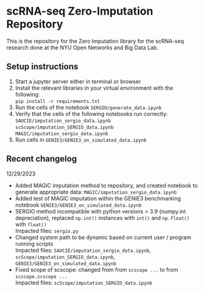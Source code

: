 # scRNA-seq Zero-Imputation Repository

This is the repository for the Zero Imputation library for the scRNA-seq research done at the NYU Open Networks and Big Data Lab.

## Setup instructions
1. Start a jupyter server either in terminal or browser
2. Install the relevant libraries in your virtual environment with the following: <br>`pip install -r requirements.txt`
3. Run the cells of the notebook `SERGIO/generate_data.ipynb`
4. Verify that the cells of the following notebooks run correctly: <br>
`SAUCIE/imputation_sergio_data.ipynb`
`scScope/imputation_SERGIO_data.ipynb`
`MAGIC/imputation_sergio_data.ipynb`
5. Run cells in `GENIE3/GENIE3_on_simulated_data.ipynb`


## Recent changelog
12/29/2023
- Added MAGIC imputation method to repository, and created notebook to generate appropriate data: `MAGIC/imputation_sergio_data.ipynb`
- Added test of MAGIC imputation within the GENIE3 benchmarking notebook `GENIE3/GENIE3_on_simulated_data.ipynb`
- SERGIO method incompatible with python versions > 3.9 (numpy.int depreciation), replaced `np.int()` instances with `int()` and `np.float()` with `float()` <br>
Impacted files: `sergio.py`
- Changed system path to be dynamic based on current user / program running scripts <br>
Impacted files: `SAUCIE/imputation_sergio_data.ipynb`, `scScope/imputation_SERGIO_data.ipynb`,
`GENIE3/GENIE3_on_simulated_data.ipynb`
- Fixed scope of scscope: changed from from `scscope ...` to from `scscope.scscope ...` <br>
Impacted files: `scScope/imputation_SERGIO_data.ipynb`
